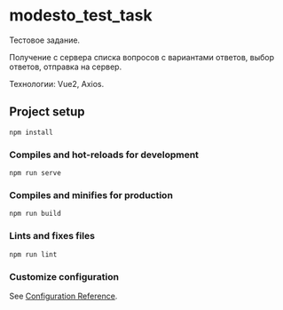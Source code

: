# modesto_test_task

Тестовое задание.

Получение с сервера списка вопросов с вариантами ответов, выбор ответов, отправка на сервер.

Технологии: Vue2, Axios.

## Project setup
```
npm install
```

### Compiles and hot-reloads for development
```
npm run serve
```

### Compiles and minifies for production
```
npm run build
```

### Lints and fixes files
```
npm run lint
```

### Customize configuration
See [Configuration Reference](https://cli.vuejs.org/config/).
